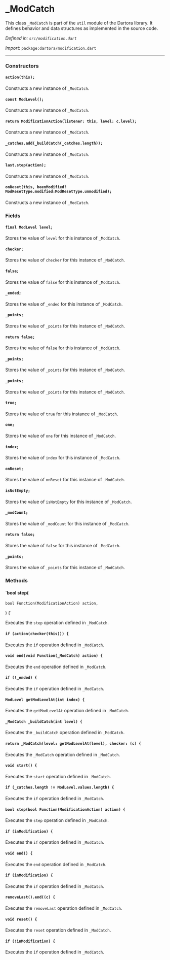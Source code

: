 # _ModCatch

This class `_ModCatch` is part of the `util` module of the Dartora library. It defines behavior and data structures as implemented in the source code.

_Defined in: `src/modification.dart`_

_Import_: `package:dartora/modification.dart`


---


### Constructors

#### `action(this);`

Constructs a new instance of `_ModCatch`.



#### `const ModLevel();`

Constructs a new instance of `_ModCatch`.



#### `return ModificationAction(listener: this, level: c.level);`

Constructs a new instance of `_ModCatch`.



#### `_catches.add(_buildCatch(_catches.length));`

Constructs a new instance of `_ModCatch`.



#### `last.step(action);`

Constructs a new instance of `_ModCatch`.



#### `onReset(this, beenModified?ModResetType.modified:ModResetType.unmodified);`

Constructs a new instance of `_ModCatch`.



### Fields

#### `final ModLevel level;`

Stores the value of `level` for this instance of `_ModCatch`.



#### `checker;`

Stores the value of `checker` for this instance of `_ModCatch`.



#### `false;`

Stores the value of `false` for this instance of `_ModCatch`.



#### `_ended;`

Stores the value of `_ended` for this instance of `_ModCatch`.



#### `_points;`

Stores the value of `_points` for this instance of `_ModCatch`.



#### `return false;`

Stores the value of `false` for this instance of `_ModCatch`.



#### `_points;`

Stores the value of `_points` for this instance of `_ModCatch`.



#### `_points;`

Stores the value of `_points` for this instance of `_ModCatch`.



#### `true;`

Stores the value of `true` for this instance of `_ModCatch`.



#### `one;`

Stores the value of `one` for this instance of `_ModCatch`.



#### `index;`

Stores the value of `index` for this instance of `_ModCatch`.



#### `onReset;`

Stores the value of `onReset` for this instance of `_ModCatch`.



#### `isNotEmpty;`

Stores the value of `isNotEmpty` for this instance of `_ModCatch`.



#### `_modCount;`

Stores the value of `_modCount` for this instance of `_ModCatch`.



#### `return false;`

Stores the value of `false` for this instance of `_ModCatch`.



#### `_points;`

Stores the value of `_points` for this instance of `_ModCatch`.





### Methods

#### `bool step(
    bool Function(ModificationAction) action,
  ) {`

Executes the `step` operation defined in `_ModCatch`.



#### `if (action(checker(this))) {`

Executes the `if` operation defined in `_ModCatch`.



#### `void end(void Function(_ModCatch) action) {`

Executes the `end` operation defined in `_ModCatch`.



#### `if (!_ended) {`

Executes the `if` operation defined in `_ModCatch`.



#### `ModLevel getModLevelAt(int index) {`

Executes the `getModLevelAt` operation defined in `_ModCatch`.



#### `_ModCatch _buildCatch(int level) {`

Executes the `_buildCatch` operation defined in `_ModCatch`.



#### `return _ModCatch(level: getModLevelAt(level), checker: (c) {`

Executes the `_ModCatch` operation defined in `_ModCatch`.



#### `void start() {`

Executes the `start` operation defined in `_ModCatch`.



#### `if (_catches.length != ModLevel.values.length) {`

Executes the `if` operation defined in `_ModCatch`.



#### `bool step(bool Function(ModificationAction) action) {`

Executes the `step` operation defined in `_ModCatch`.



#### `if (inModification) {`

Executes the `if` operation defined in `_ModCatch`.



#### `void end() {`

Executes the `end` operation defined in `_ModCatch`.



#### `if (inModification) {`

Executes the `if` operation defined in `_ModCatch`.



#### `removeLast().end((c) {`

Executes the `removeLast` operation defined in `_ModCatch`.



#### `void reset() {`

Executes the `reset` operation defined in `_ModCatch`.



#### `if (!inModification) {`

Executes the `if` operation defined in `_ModCatch`.


